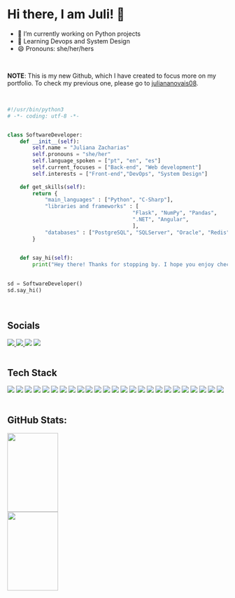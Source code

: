  # Hi there, I am Juli! 👋

- 🔭 I’m currently working on Python projects
- 🌱 Learning Devops and System Design
- 😄 Pronouns: she/her/hers

<br>

**NOTE**: This is my new Github, which I have created to focus more on my portfolio. To check my previous one, please go to [juliananovais08](https://github.com/juliananovais08/). 

<br>

```python
#!/usr/bin/python3
# -*- coding: utf-8 -*-


class SoftwareDeveloper:
    def __init__(self):
        self.name = "Juliana Zacharias"
        self.pronouns = "she/her"
        self.language_spoken = ["pt", "en", "es"]
        self.current_focuses = ["Back-end", "Web development"]
        self.interests = ["Front-end","DevOps", "System Design"]
     
    def get_skills(self):
        return {
            "main_languages" : ["Python", "C-Sharp"],
            "libraries and frameworks" : [
                                        "Flask", "NumPy", "Pandas", 
                                        ".NET", "Angular",
                                        ],
            "databases" : ["PostgreSQL", "SQLServer", "Oracle", "Redis"]
        }
        

    def say_hi(self):
        print("Hey there! Thanks for stopping by. I hope you enjoy checking out my work!")
        

sd = SoftwareDeveloper()
sd.say_hi()
```
<br>

## Socials

<div> 
  <a href="https://github.com/julianazacharias" target="_blank"><img src="https://img.shields.io/badge/GitHub-181717.svg?style=for-the-badge&logo=GitHub&logoColor=white" target="_blank">
  <a href="https://www.linkedin.com/in/juliana-z-a51a0111b/" target="_blank"><img src="https://img.shields.io/badge/-LinkedIn-%230077B5?style=for-the-badge&logo=linkedin&logoColor=white" target="_blank">
  <a href="https://julianazacharias.hashnode.dev/" target="_blank"><img src="https://img.shields.io/badge/Hashnode-2962FF?style=for-the-badge&logo=hashnode&logoColor=white"></a>
  <a href="https://hackernoon.com/u/julianazacharias" target="_blank"><img src="https://img.shields.io/badge/Hacker%20Noon-00FE00.svg?style=for-the-badge&logo=Hacker-Noon&logoColor=white"></a>
<div>

<br>
   
## Tech Stack

  <div> 
   <a><img src="https://img.shields.io/badge/Python-3776AB.svg?style=for-the-badge&logo=Python&logoColor=white" target="_blank">
   <a><img src="https://img.shields.io/badge/Flask-000000.svg?style=for-the-badge&logo=Flask&logoColor=white" target="_blank">
   <a><img src="https://img.shields.io/badge/NumPy-013243.svg?style=for-the-badge&logo=NumPy&logoColor=white" target="_blank">
   <a><img src="https://img.shields.io/badge/pandas-150458.svg?style=for-the-badge&logo=pandas&logoColor=white" target="_blank">
   <a><img src="https://img.shields.io/badge/C%20Sharp-239120.svg?style=for-the-badge&logo=C-Sharp&logoColor=white" target="_blank">
   <a><img src="https://img.shields.io/badge/.NET-512BD4.svg?style=for-the-badge&logo=dotnet&logoColor=white" target="_blank">
   <a><img src="https://img.shields.io/badge/HTML5-E34F26.svg?style=for-the-badge&logo=HTML5&logoColor=white" target="_blank">
   <a><img src="https://img.shields.io/badge/CSS3-1572B6.svg?style=for-the-badge&logo=CSS3&logoColor=white" target="_blank">
   <a><img src="https://img.shields.io/badge/Sass-CC6699.svg?style=for-the-badge&logo=Sass&logoColor=white" target="_blank">    
   <a><img src="https://img.shields.io/badge/Bootstrap-7952B3.svg?style=for-the-badge&logo=Bootstrap&logoColor=white" target="_blank">
   <a><img src="https://img.shields.io/badge/JavaScript-F7DF1E.svg?style=for-the-badge&logo=JavaScript&logoColor=black" target="_blank">
   <a><img src="https://img.shields.io/badge/TypeScript-3178C6.svg?style=for-the-badge&logo=TypeScript&logoColor=white" target="_blank">
   <a><img src="https://img.shields.io/badge/Angular-DD0031.svg?style=for-the-badge&logo=Angular&logoColor=white" target="_blank">
   <a><img src="https://img.shields.io/badge/Git-F05032.svg?style=for-the-badge&logo=Git&logoColor=white" target="_blank">
   <a><img src="https://img.shields.io/badge/Docker-2496ED.svg?style=for-the-badge&logo=Docker&logoColor=white" target="_blank">
   <a><img src="https://img.shields.io/badge/Kubernetes-326CE5.svg?style=for-the-badge&logo=Kubernetes&logoColor=white" target="_blank">
   <a><img src="https://img.shields.io/badge/Google%20Cloud-4285F4.svg?style=for-the-badge&logo=Google-Cloud&logoColor=white" target="_blank">
   <a><img src="https://img.shields.io/badge/Amazon%20AWS-232F3E.svg?style=for-the-badge&logo=Amazon-AWS&logoColor=white" target="_blank">
   <a><img src="https://img.shields.io/badge/PostgreSQL-4169E1.svg?style=for-the-badge&logo=PostgreSQL&logoColor=white" target="_blank">
   <a><img src="https://img.shields.io/badge/Microsoft%20SQL%20Server-CC2927.svg?style=for-the-badge&logo=Microsoft-SQL-Server&logoColor=white" target="_blank">
   <a><img src="https://img.shields.io/badge/Redis-DC382D.svg?style=for-the-badge&logo=Redis&logoColor=white" target="_blank">  
   <a><img src="https://img.shields.io/badge/Ubuntu-E95420.svg?style=for-the-badge&logo=Ubuntu&logoColor=white" target="_blank">
   <a><img src="https://img.shields.io/badge/Linux-FCC624.svg?style=for-the-badge&logo=Linux&logoColor=black" target="_blank">
   <a><img src="https://img.shields.io/badge/Windows-0078D4.svg?style=for-the-badge&logo=Windows&logoColor=white" target="_blank">
   <a><img src="https://img.shields.io/badge/Jira-0052CC.svg?style=for-the-badge&logo=Jira&logoColor=white" target="_blank">
  <div>

  <br>

## GitHub Stats:

<div align="rigth">
  <a href="https://github.com/julianazacharias">
  <img width="48%" height="180em" src="https://github-readme-stats.vercel.app/api?username=julianazacharias&hide=stars,prs,issues,contribs&theme=nightowl&include_all_commits=true&count_private=true"/>
   <br/>
  <img width="48%" height="180em" src="https://github-readme-stats.vercel.app/api/top-langs/?username=julianazacharias&layout=compact&&hide_progress=true&theme=nightowl"/>
</div>


